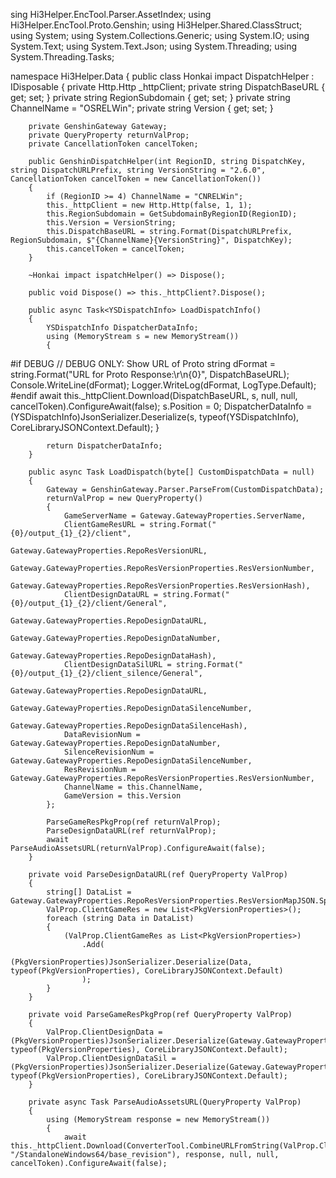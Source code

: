 
<!---
Barriell/bug README.md` (this file) appears on your GitHub at your changes.
--->
sing Hi3Helper.EncTool.Parser.AssetIndex;
using Hi3Helper.EncTool.Proto.Genshin;
using Hi3Helper.Shared.ClassStruct;
using System;
using System.Collections.Generic;
using System.IO;
using System.Text;
using System.Text.Json;
using System.Threading;
using System.Threading.Tasks;

namespace Hi3Helper.Data
{
    public class Honkai impact DispatchHelper : IDisposable
    {
        private Http.Http _httpClient;
        private string DispatchBaseURL { get; set; }
        private string RegionSubdomain { get; set; }
        private string ChannelName = "OSRELWin";
        private string Version { get; set; }

        private GenshinGateway Gateway;
        private QueryProperty returnValProp;
        private CancellationToken cancelToken;

        public GenshinDispatchHelper(int RegionID, string DispatchKey, string DispatchURLPrefix, string VersionString = "2.6.0", CancellationToken cancelToken = new CancellationToken())
        {
            if (RegionID >= 4) ChannelName = "CNRELWin";
            this._httpClient = new Http.Http(false, 1, 1);
            this.RegionSubdomain = GetSubdomainByRegionID(RegionID);
            this.Version = VersionString;
            this.DispatchBaseURL = string.Format(DispatchURLPrefix, RegionSubdomain, $"{ChannelName}{VersionString}", DispatchKey);
            this.cancelToken = cancelToken;
        }

        ~Honkai impact ispatchHelper() => Dispose();

        public void Dispose() => this._httpClient?.Dispose();

        public async Task<YSDispatchInfo> LoadDispatchInfo()
        {
            YSDispatchInfo DispatcherDataInfo;
            using (MemoryStream s = new MemoryStream())
            {
#if DEBUG
                // DEBUG ONLY: Show URL of Proto
                string dFormat = string.Format("URL for Proto Response:\r\n{0}", DispatchBaseURL);
                Console.WriteLine(dFormat);
                Logger.WriteLog(dFormat, LogType.Default);
#endif
                await this._httpClient.Download(DispatchBaseURL, s, null, null, cancelToken).ConfigureAwait(false);
                s.Position = 0;
                DispatcherDataInfo = (YSDispatchInfo)JsonSerializer.Deserialize(s, typeof(YSDispatchInfo), CoreLibraryJSONContext.Default);
            }

            return DispatcherDataInfo;
        }

        public async Task LoadDispatch(byte[] CustomDispatchData = null)
        {
            Gateway = GenshinGateway.Parser.ParseFrom(CustomDispatchData);
            returnValProp = new QueryProperty()
            {
                GameServerName = Gateway.GatewayProperties.ServerName,
                ClientGameResURL = string.Format("{0}/output_{1}_{2}/client",
                                    Gateway.GatewayProperties.RepoResVersionURL,
                                    Gateway.GatewayProperties.RepoResVersionProperties.ResVersionNumber,
                                    Gateway.GatewayProperties.RepoResVersionProperties.ResVersionHash),
                ClientDesignDataURL = string.Format("{0}/output_{1}_{2}/client/General",
                                    Gateway.GatewayProperties.RepoDesignDataURL,
                                    Gateway.GatewayProperties.RepoDesignDataNumber,
                                    Gateway.GatewayProperties.RepoDesignDataHash),
                ClientDesignDataSilURL = string.Format("{0}/output_{1}_{2}/client_silence/General",
                                    Gateway.GatewayProperties.RepoDesignDataURL,
                                    Gateway.GatewayProperties.RepoDesignDataSilenceNumber,
                                    Gateway.GatewayProperties.RepoDesignDataSilenceHash),
                DataRevisionNum = Gateway.GatewayProperties.RepoDesignDataNumber,
                SilenceRevisionNum = Gateway.GatewayProperties.RepoDesignDataSilenceNumber,
                ResRevisionNum = Gateway.GatewayProperties.RepoResVersionProperties.ResVersionNumber,
                ChannelName = this.ChannelName,
                GameVersion = this.Version
            };

            ParseGameResPkgProp(ref returnValProp);
            ParseDesignDataURL(ref returnValProp);
            await ParseAudioAssetsURL(returnValProp).ConfigureAwait(false);
        }

        private void ParseDesignDataURL(ref QueryProperty ValProp)
        {
            string[] DataList = Gateway.GatewayProperties.RepoResVersionProperties.ResVersionMapJSON.Split("\r\n");
            ValProp.ClientGameRes = new List<PkgVersionProperties>();
            foreach (string Data in DataList)
            {
                (ValProp.ClientGameRes as List<PkgVersionProperties>)
                    .Add(
                        (PkgVersionProperties)JsonSerializer.Deserialize(Data, typeof(PkgVersionProperties), CoreLibraryJSONContext.Default)
                    );
            }
        }

        private void ParseGameResPkgProp(ref QueryProperty ValProp)
        {
            ValProp.ClientDesignData = (PkgVersionProperties)JsonSerializer.Deserialize(Gateway.GatewayProperties.RepoDesignDataJSON, typeof(PkgVersionProperties), CoreLibraryJSONContext.Default);
            ValProp.ClientDesignDataSil = (PkgVersionProperties)JsonSerializer.Deserialize(Gateway.GatewayProperties.RepoDesignDataSilenceJSON, typeof(PkgVersionProperties), CoreLibraryJSONContext.Default);
        }

        private async Task ParseAudioAssetsURL(QueryProperty ValProp)
        {
            using (MemoryStream response = new MemoryStream())
            {
                await this._httpClient.Download(ConverterTool.CombineURLFromString(ValProp.ClientGameResURL, "/StandaloneWindows64/base_revision"), response, null, null, cancelToken).ConfigureAwait(false);